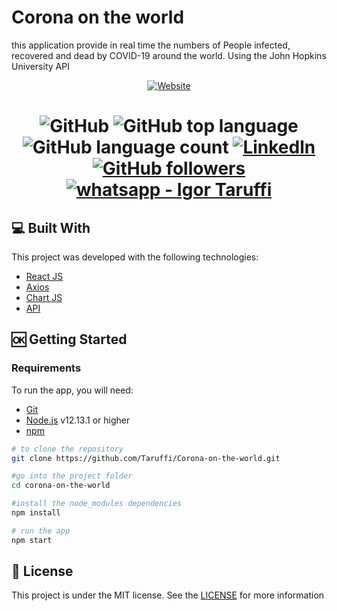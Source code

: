 # Corona on the world
this application provide in real time the numbers of People infected, recovered and dead by COVID-19 around the world.
Using the John Hopkins University API

<p align="center">
 
<a href="https://taruffi.github.io/Corona-on-the-world" target="_blank">

<img alt="Website" src="https://img.shields.io/website?style=for-the-badge&up_message=Online&url=https%3A%2F%2Ftaruffi.github.io%2FCorona-on-the-world">

</a>

</p>
   
<h1 align="center">
 
<img alt="GitHub" src="https://img.shields.io/github/license/Taruffi/corona-on-the-world?style=flat-square">

<img alt="GitHub top language" src="https://img.shields.io/github/languages/top/taruffi/Corona-on-the-world?style=flat-square">

<img alt="GitHub language count" src="https://img.shields.io/github/languages/count/Taruffi/Corona-on-the-world?style=flat-square">

<a href="https://www.linkedin.com/in/igor-taruffi/" target="_blank">

<img alt="Linkedln" src="https://img.shields.io/badge/Linkedin--%23F8952D?style=social&logo=linkedin">

</a>

<a href="https://github.com/Taruffi" target="_blank" >

<img alt="GitHub followers" src="https://img.shields.io/github/followers/Taruffi?label=Taruffi&style=social">

</a>

<a href="https://api.whatsapp.com/send?phone=5581998054079" target="_blank" >

<img alt="whatsapp - Igor Taruffi" src="https://img.shields.io/badge/Whatsapp--%23F8952D?style=social&logo=whatsapp">

</a>

</h1>



## :computer: Built With
This project was developed with the following technologies:

 * [React JS](https://reactjs.org/)
 * [Axios](https://github.com/axios/axios/)
 * [Chart JS](https://www.chartjs.org/)
 * [API](https://github.com/mathdroid/covid-19-api/)
 
 
 
## :ok: Getting Started

### Requirements

To run the app, you will need:
* [Git](https://git-scm.com)
* [Node.js](https://nodejs.org/) v12.13.1 or higher
* [npm](https://www.npmjs.com/) 



```bash
# to clone the repository
git clone https://github.com/Taruffi/Corona-on-the-world.git

#go into the project folder 
cd corona-on-the-world

#install the node_modules dependencies
npm install 

# run the app
npm start

```


## :page_facing_up: License

This project is under the MIT license. See the [LICENSE](https://github.com/Taruffi/Corona-on-the-world/blob/master/LICENSE) for more information
